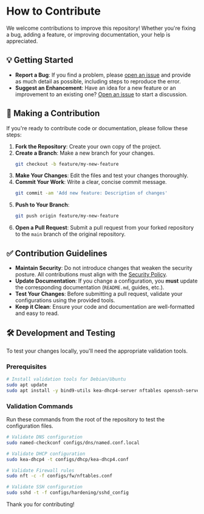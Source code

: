 # How to Contribute

We welcome contributions to improve this repository!
Whether you're fixing a bug, adding a feature, or improving documentation, your help is appreciated.

## 💡 Getting Started

- **Report a Bug**: If you find a problem, please [open an issue](https://github.com/JollyOscar/server-config-repo/issues) and provide as much detail as possible, including steps to reproduce the error.
- **Suggest an Enhancement**: Have an idea for a new feature or an improvement to an existing one? [Open an issue](https://github.com/JollyOscar/server-config-repo/issues) to start a discussion.

## 🚀 Making a Contribution

If you're ready to contribute code or documentation, please follow these steps:

1. **Fork the Repository**: Create your own copy of the project.
2. **Create a Branch**: Make a new branch for your changes.
    ```bash
    git checkout -b feature/my-new-feature
    ```
3. **Make Your Changes**: Edit the files and test your changes thoroughly.
4. **Commit Your Work**: Write a clear, concise commit message.
    ```bash
    git commit -am 'Add new feature: Description of changes'
    ```
5. **Push to Your Branch**:
    ```bash
    git push origin feature/my-new-feature
    ```
6. **Open a Pull Request**: Submit a pull request from your forked repository to the `main` branch of the original repository.

## ✅ Contribution Guidelines

- **Maintain Security**: Do not introduce changes that weaken the security posture. All contributions must align with the [Security Policy](SECURITY.md).
- **Update Documentation**: If you change a configuration, you **must** update the corresponding documentation (`README.md`, guides, etc.).
- **Test Your Changes**: Before submitting a pull request, validate your configurations using the provided tools.
- **Keep it Clean**: Ensure your code and documentation are well-formatted and easy to read.

## 🛠️ Development and Testing

To test your changes locally, you'll need the appropriate validation tools.

### Prerequisites

```bash
# Install validation tools for Debian/Ubuntu
sudo apt update
sudo apt install -y bind9-utils kea-dhcp4-server nftables openssh-server
```

### Validation Commands

Run these commands from the root of the repository to test the configuration files.

```bash
# Validate DNS configuration
sudo named-checkconf configs/dns/named.conf.local

# Validate DHCP configuration
sudo kea-dhcp4 -t configs/dhcp/kea-dhcp4.conf

# Validate Firewall rules
sudo nft -c -f configs/fw/nftables.conf

# Validate SSH configuration
sudo sshd -t -f configs/hardening/sshd_config
```

Thank you for contributing!